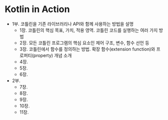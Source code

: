 # Kotlin in Action

* 1부. 코틀린을 기존 라이브러리나 API와 함께 사용하는 방법을 설명
  * 1장. 코틀린의 핵심 목표, 가치, 적용 영역. 코틀린 코드를 실행하는 여러 가지 방법
  * 2장. 모든 코틀린 프로그램의 핵심 요소인 제어 구조, 변수, 함수 선언 등
  * 3장. 코틀린에서 함수를 정의하는 방법. 확장 함수(extension function)와 프로퍼티(property) 개념 소개
  * 4장.
  * 5장.
  * 6장.
* 2부.
  * 7장.
  * 8장.
  * 9장.
  * 10장.
  * 11장.
  